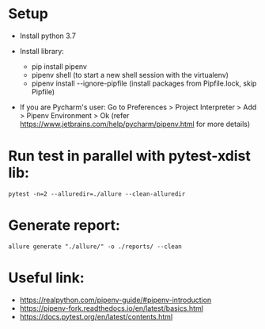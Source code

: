 # Setup
- Install python 3.7
- Install library:
    - pip install pipenv
    - pipenv shell (to start a new shell session with the virtualenv)
    - pipenv install --ignore-pipfile (install packages from Pipfile.lock, skip Pipfile)

- If you are Pycharm's user:
    Go to Preferences > Project Interpreter > Add > Pipenv Environment > Ok
    (refer https://www.jetbrains.com/help/pycharm/pipenv.html for more details)


# Run test in parallel with pytest-xdist lib:
    pytest -n=2 --alluredir=./allure --clean-alluredir


# Generate report:
    allure generate "./allure/" -o ./reports/ --clean


# Useful link:
- https://realpython.com/pipenv-guide/#pipenv-introduction
- https://pipenv-fork.readthedocs.io/en/latest/basics.html
- https://docs.pytest.org/en/latest/contents.html